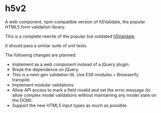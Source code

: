 h5v2
====

A web component, npm-compatible version of h5Validate, the popular HTML5 form validation library.

This is a complete rewrite of the popular but outdated [h5Validate](https://github.com/ericelliott/h5Validate).

It should pass a similar suite of unit tests.

The following changes are planned:

* Implement as a web component instead of a jQuery plugin.
* Break the dependence on jQuery.
* This is a next-gen validation lib. Use ES6 modules + Browserify transpile.
* Implement modular validations.
* Allow API access to mark a field invalid and set the error message (to allow complex model validations without maintaining any model state on the DOM).
* Support the new HTML5 input types as much as possible.

